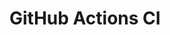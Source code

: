 # GitHub Actions CI























































































































































































































































































































































































































